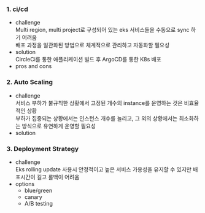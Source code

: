 ### 1. ci/cd
- challenge <br>
 Multi region, multi project로 구성되어 있는 eks 서비스들을 수동으로 sync 하기 어려움 <br>
 배포 과정을 일관화된 방법으로 체계적으로 관리하고 자동화할 필요성 <br>
- solution <br>
 CircleCi를 통한 애플리케이션 빌드 후 ArgoCD를 통한 K8s 배포
- pros and cons <br>

### 2. Auto Scaling
- challenge <br>
 서비스 부하가 불규칙한 상황에서 고정된 개수의 instance를 운영하는 것은 비효율적인 상황 <br>
 부하가 집중되는 상황에서는 인스턴스 개수를 늘리고, 그 외의 상황에서는 최소화하는 방식으로 유연하게 운영할 필요성 <br>
- solution <br>

### 3. Deployment Strategy
- challenge <br>
 Eks rolling update 사용시 안정적이고 높은 서비스 가용성을 유지할 수 있지만 배포시간이 길고 롤백이 어려움 <br>
- options <br>
  - blue/green <br>
  - canary <br>
  - A/B testing <br>
